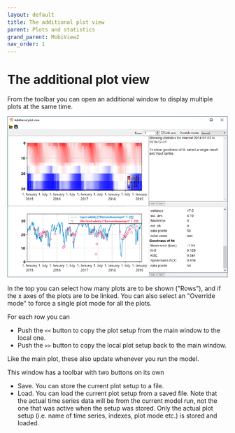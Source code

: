 ```yaml
---
layout: default
title: The additional plot view
parent: Plots and statistics
grand_parent: MobiView2
nav_order: 1
---
```


# The additional plot view

From the toolbar you can open an additional window to display multiple plots at the same time.

![Additional plots](../img/mobiview/additionalplots.png)

In the top you can select how many plots are to be shown ("Rows"), and if the x axes of the plots are to be linked. You can also select an "Override mode" to force a single plot mode for all the plots.

For each row you can
- Push the `<<` button to copy the plot setup from the main window to the local one.
- Push the `>>` button to copy the local plot setup back to the main window.

Like the main plot, these also update whenever you run the model.

This window has a toolbar with two buttons on its own
- Save. You can store the current plot setup to a file.
- Load. You can load the current plot setup from a saved file. Note that the actual time series data will be from the current model run, not the one that was active when the setup was stored. Only the actual plot setup (i.e. name of time series, indexes, plot mode etc.) is stored and loaded.
